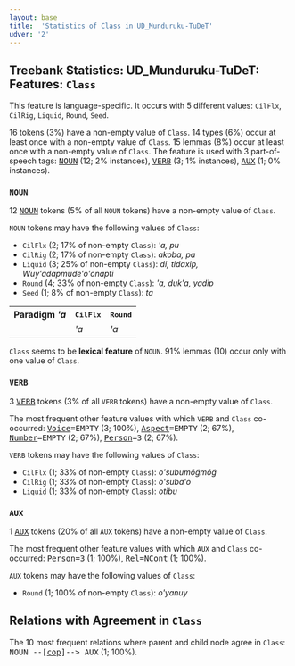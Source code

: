 ```yaml
---
layout: base
title:  'Statistics of Class in UD_Munduruku-TuDeT'
udver: '2'
---
```


## Treebank Statistics: UD_Munduruku-TuDeT: Features: `Class`

This feature is language-specific.
It occurs with 5 different values: `CilFlx`, `CilRig`, `Liquid`, `Round`, `Seed`.

16 tokens (3%) have a non-empty value of `Class`.
14 types (6%) occur at least once with a non-empty value of `Class`.
15 lemmas (8%) occur at least once with a non-empty value of `Class`.
The feature is used with 3 part-of-speech tags: <tt><a href="myu_tudet-pos-NOUN.html">NOUN</a></tt> (12; 2% instances), <tt><a href="myu_tudet-pos-VERB.html">VERB</a></tt> (3; 1% instances), <tt><a href="myu_tudet-pos-AUX.html">AUX</a></tt> (1; 0% instances).

### `NOUN`

12 <tt><a href="myu_tudet-pos-NOUN.html">NOUN</a></tt> tokens (5% of all `NOUN` tokens) have a non-empty value of `Class`.

`NOUN` tokens may have the following values of `Class`:

* `CilFlx` (2; 17% of non-empty `Class`): <em>'a, pu</em>
* `CilRig` (2; 17% of non-empty `Class`): <em>akoba, pa</em>
* `Liquid` (3; 25% of non-empty `Class`): <em>di, tidaxip, Wuy'adapmude'o'onapti</em>
* `Round` (4; 33% of non-empty `Class`): <em>'a, duk'a, yadip</em>
* `Seed` (1; 8% of non-empty `Class`): <em>ta</em>

<table>
  <tr><th>Paradigm <i>'a</i></th><th><tt>CilFlx</tt></th><th><tt>Round</tt></th></tr>
  <tr><td><tt></tt></td><td><em>'a</em></td><td><em>'a</em></td></tr>
</table>

`Class` seems to be **lexical feature** of `NOUN`. 91% lemmas (10) occur only with one value of `Class`.

### `VERB`

3 <tt><a href="myu_tudet-pos-VERB.html">VERB</a></tt> tokens (3% of all `VERB` tokens) have a non-empty value of `Class`.

The most frequent other feature values with which `VERB` and `Class` co-occurred: <tt><a href="myu_tudet-feat-Voice.html">Voice</a></tt><tt>=EMPTY</tt> (3; 100%), <tt><a href="myu_tudet-feat-Aspect.html">Aspect</a></tt><tt>=EMPTY</tt> (2; 67%), <tt><a href="myu_tudet-feat-Number.html">Number</a></tt><tt>=EMPTY</tt> (2; 67%), <tt><a href="myu_tudet-feat-Person.html">Person</a></tt><tt>=3</tt> (2; 67%).

`VERB` tokens may have the following values of `Class`:

* `CilFlx` (1; 33% of non-empty `Class`): <em>o'subumõg̃mõg̃</em>
* `CilRig` (1; 33% of non-empty `Class`): <em>o'suba'o</em>
* `Liquid` (1; 33% of non-empty `Class`): <em>otibu</em>

### `AUX`

1 <tt><a href="myu_tudet-pos-AUX.html">AUX</a></tt> tokens (20% of all `AUX` tokens) have a non-empty value of `Class`.

The most frequent other feature values with which `AUX` and `Class` co-occurred: <tt><a href="myu_tudet-feat-Person.html">Person</a></tt><tt>=3</tt> (1; 100%), <tt><a href="myu_tudet-feat-Rel.html">Rel</a></tt><tt>=NCont</tt> (1; 100%).

`AUX` tokens may have the following values of `Class`:

* `Round` (1; 100% of non-empty `Class`): <em>o'yanuy</em>

## Relations with Agreement in `Class`

The 10 most frequent relations where parent and child node agree in `Class`:
<tt>NOUN --[<tt><a href="myu_tudet-dep-cop.html">cop</a></tt>]--> AUX</tt> (1; 100%).

